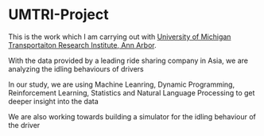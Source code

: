 # UMTRI-Project
This is the work which I am carrying out with [University of Michigan Transportaiton Research Institute, Ann Arbor](http://www.umtri.umich.edu).

With the data provided by a leading ride sharing company in Asia, we are analyzing the idling behaviours of drivers

In our study, we are using Machine Leanring, Dynamic Programming, Reinforcement Learning, Statistics and Natural Language Processing to get deeper insight into the data

We are also working towards building a simulator for the idling behaviour of the driver
